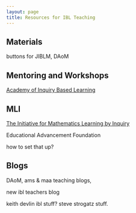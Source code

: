 ```yaml
---
layout: page
title: Resources for IBL Teaching
---
```


## Materials

buttons for JIBLM, DAoM

## Mentoring and Workshops

<a href="http://www.inquirybasedlearning.org/">Academy of Inquiry Based Learning</a>

## MLI

<a href="http://www.mathlearningbyinquiry.org/" target="_new">The Initiative for Mathematics Learning by Inquiry</a>

<a hef="">Educational Advancement Foundation</a>

how to set that up?

## Blogs

DAoM, ams & maa teaching blogs,

new ibl teachers blog


keith devlin ibl stuff? steve strogatz stuff.
